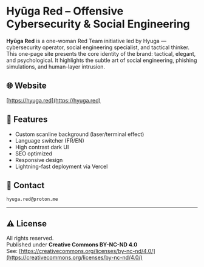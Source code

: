 # Hyūga Red – Offensive Cybersecurity & Social Engineering

**Hyūga Red** is a one-woman Red Team initiative led by Hyuga — cybersecurity operator, social engineering specialist, and tactical thinker. This one-page site presents the core identity of the brand: tactical, elegant, and psychological. It highlights the subtle art of social engineering, phishing simulations, and human-layer intrusion.

## 🌐 Website
[https://hyuga.red](https://hyuga.red)

## 📁 Features
- Custom scanline background (laser/terminal effect)
- Language switcher (FR/EN)
- High contrast dark UI
- SEO optimized
- Responsive design
- Lightning-fast deployment via Vercel

## 📩 Contact
`hyuga.red@proton.me`

---

## ⚠️ License
All rights reserved.  
Published under **Creative Commons BY-NC-ND 4.0**  
See: [https://creativecommons.org/licenses/by-nc-nd/4.0/](https://creativecommons.org/licenses/by-nc-nd/4.0/)
